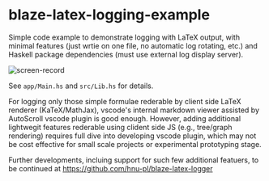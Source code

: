 # blaze-latex-logging-example
Simple code example to demonstrate logging with LaTeX output,
with minimal features (just wrtie on one file, no automatic log rotating, etc.)
and Haskell package dependencies (must use external log display server).

![screen-record](https://github.com/kyagrd/blaze-latex-logging-example/blob/main/screen-record.gif?raw=true)

See `app/Main.hs` and `src/Lib.hs` for details.

For logging only those simple formulae rederable by client side LaTeX renderer (KaTeX/MathJax),
vscode's internal markdown viewer assisted by AutoScroll vscode plugin is good enough.
However, adding additional lightwegit features rederable using clident side JS (e.g., tree/graph rendering)
requires full dive into developing vscode plugin, which may not be cost effective for small scale projects
or experimental prototyping stage.

Further developments, incluing support for such few additional featuers, to be continued at https://github.com/hnu-pl/blaze-latex-logger
